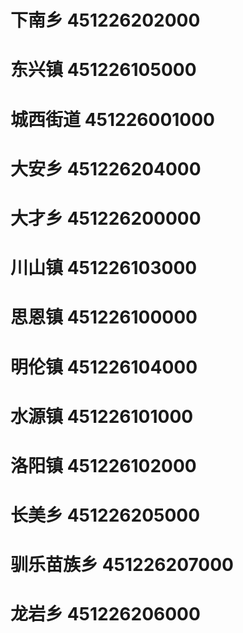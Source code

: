 # 下南乡 451226202000
# 东兴镇 451226105000
# 城西街道 451226001000
# 大安乡 451226204000
# 大才乡 451226200000
# 川山镇 451226103000
# 思恩镇 451226100000
# 明伦镇 451226104000
# 水源镇 451226101000
# 洛阳镇 451226102000
# 长美乡 451226205000
# 驯乐苗族乡 451226207000
# 龙岩乡 451226206000
